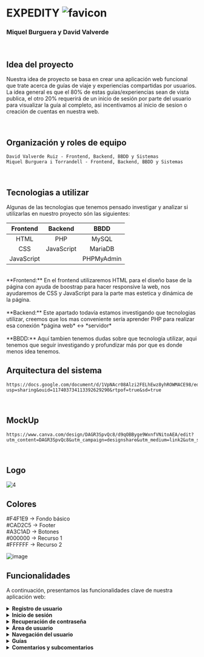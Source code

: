 # EXPEDITY ![favicon](https://github.com/user-attachments/assets/d02af4eb-de17-45ce-a970-9509daf4fb6d)

### Miquel Burguera y David Valverde

<br />

## Idea del proyecto
Nuestra idea de proyecto se basa en crear una aplicación web funcional que trate acerca de guías de viaje y experiencias compartidas por usuarios. La idea general es que el 80% de estas guías/experiencias sean de vista publica, el otro 20% requerirá de un inicio de sesión por parte del usuario para visualizar la guía al completo, asi incentivamos al inicio de sesion o creación de cuentas en nuestra web.

<br />

## Organización y roles de equipo
```
David Valverde Ruiz - Frontend, Backend, BBDD y Sistemas
Miquel Burguera i Torrandell - Frontend, Backend, BBDD y Sistemas
```

<br />

## Tecnologias a utilizar
Algunas de las tecnologias que tenemos pensado investigar y analizar si utilizarlas en nuestro proyecto són las siguientes:

| **Frontend**     | **Backend**      | **BBDD**    |
|     :---:        |     :---:        |     :---:   |
| HTML             | PHP              | MySQL       |
| CSS              | JavaScript       | MariaDB     | 
| JavaScript       |                  | PHPMyAdmin  |
<br />
**Frontend:** En el frontend utilizaremos HTML para el diseño base de la página con ayuda de boostrap para hacer responsive la web, nos ayudaremos de CSS y JavaScript para la parte mas estetica y dinámica de la página.
<br />
<br />
**Backend:** Este apartado todavía estamos investigando que tecnologias utilizar, creemos que los mas conveniente sería aprender PHP para realizar esa conexión *página web* <-> *servidor*
<br />
<br />
**BBDD:** Aquí tambien tenemos dudas sobre que tecnología utilizar, aqui tenemos que seguir investigando y profundizar más por que es donde menos idea tenemos. 

<br />

## Arquitectura del sistema
```
https://docs.google.com/document/d/1VpNAcr08Alzi2FELhEwz8yhROWMACE98/edit?usp=sharing&ouid=117403734113392629290&rtpof=true&sd=true
```
<br />

## MockUp
```
https://www.canva.com/design/DAGR3SpvQc8/d9qOBByge9WxnfVNitoAEA/edit?utm_content=DAGR3SpvQc8&utm_campaign=designshare&utm_medium=link2&utm_source=sharebutton
```
<br />

## Logo

![4](https://github.com/user-attachments/assets/bc1e4b7a-ccfa-4ca1-8a77-7226fbdb4545)

## Colores

#F4F1E9 → Fondo básico <br />
#CAD2C5 → Footer <br />
#A3C1AD → Botones <br />
#000000 → Recurso 1 <br />
#FFFFFF → Recurso 2 <br />

![image](https://github.com/user-attachments/assets/0c8d9ec7-ed99-4317-a108-b0c6df380bf7)

## Funcionalidades
A continuación, presentamos las funcionalidades clave de nuestra aplicación web:

<details>
  <summary><strong>Registro de usuario</strong></summary>
  <p>Esta funcionalidad va a permitir a los usuarios registrarse con su correo electrónico y crear una cuenta personal para poder acceder a todo el contenido de nuestra aplicación.</p>
</details>

<details>
  <summary><strong>Inicio de sesión</strong></summary>
  <p>Los usuarios registrados podrán iniciar sesión para acceder a todas las funcionalidades y contenido de la aplicación.</p>
</details>

<details>
  <summary><strong>Recuperación de contraseña</strong></summary>
  <p>En caso de que un usuario olvide su contraseña, podrá utilizar esta funcionalidad para recibir un enlace de recuperación por correo electrónico y restablecerla.</p>
</details>

<details>
  <summary><strong>Área de usuario</strong></summary>
  <p>El usuario podrá actualizar sus datos personales o cerrar sesión</p>
</details>

<details>
  <summary><strong>Navegación del usuario</strong></summary>
  <p>El usuario puede navegar a través de la navbar o barra de navegación para acceder a todas las funcionalidades de la web con bootstrap.</p>
</details>

<details>
  <summary><strong>Guías</strong></summary>
  <p>El usuario tendrá acceso a las guías de viajes con toda la información de estas recuperada de la base de datos.</p>
</details>

<details>
  <summary><strong>Comentarios y subcomentarios</strong></summary>
  <p>Los usuarios registrados pueden dejar comentarios en las guías y responder a los comentarios de otros usuarios, creando un espacio interactivo de intercambio de ideas.</p>
</details>
